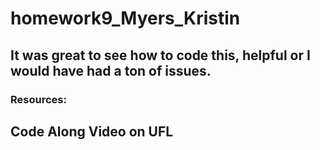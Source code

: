 # homework9_Myers_Kristin

## It was great to see how to code this, helpful or I would have had a ton of issues. 

### Resources:
## Code Along Video on UFL

